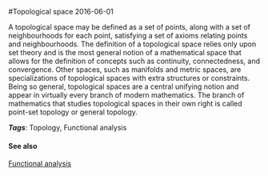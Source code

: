 
#Topological space
2016-06-01

A topological space may be defined as a set of points, along with a set of neighbourhoods for each point, satisfying a set of axioms relating points and neighbourhoods. The definition of a topological space relies only upon set theory and is the most general notion of a mathematical space that allows for the definition of concepts such as continuity, connectedness, and convergence. Other spaces, such as manifolds and metric spaces, are specializations of topological spaces with extra structures or constraints. Being so general, topological spaces are a central unifying notion and appear in virtually every branch of modern mathematics. The branch of mathematics that studies topological spaces in their own right is called point-set topology or general topology.

***Tags***: Topology, Functional analysis

#### See also
[Functional analysis](/functional_analysis)


